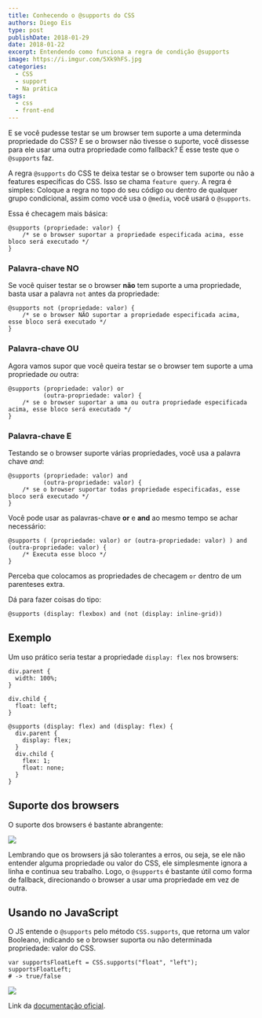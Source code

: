 ```yaml
---
title: Conhecendo o @supports do CSS
authors: Diego Eis
type: post
publishDate: 2018-01-29
date: 2018-01-22
excerpt: Entendendo como funciona a regra de condição @supports
image: https://i.imgur.com/5Xk9hFS.jpg
categories:
  - CSS
  - support
  - Na prática
tags:
  - css
  - front-end
---
```


E se você pudesse testar se um browser tem suporte a uma determinda propriedade do CSS? E se o browser não tivesse o suporte, você dissesse para ele usar uma outra propriedade como fallback? É esse teste que o `@supports` faz.

A regra `@supports` do CSS te deixa testar se o browser tem suporte ou não a features específicas do CSS. Isso se chama `feature query`. A regra é simples: Coloque a regra no topo do seu código ou dentro de qualquer grupo condicional, assim como você usa o `@media`, você usará o `@supports`. 

Essa é checagem mais básica:

```
@supports (propriedade: valor) {
	/* se o browser suportar a propriedade especificada acima, esse bloco será executado */
}
```

### Palavra-chave NO
Se você quiser testar se o browser **não** tem suporte a uma propriedade, basta usar a palavra `not` antes da propriedade:

```
@supports not (propriedade: valor) {
	/* se o browser NÃO suportar a propriedade especificada acima, esse bloco será executado */
}
```

### Palavra-chave OU
Agora vamos supor que você queira testar se o browser tem suporte a uma propriedade *ou* outra:

```
@supports (propriedade: valor) or
          (outra-propriedade: valor) {
	/* se o browser suportar a uma ou outra propriedade especificada acima, esse bloco será executado */
}
```

### Palavra-chave E
Testando se o browser suporte várias propriedades, você usa a palavra chave *and*:

```
@supports (propriedade: valor) and
          (outra-propriedade: valor) {
	/* se o browser suportar todas propriedade especificadas, esse bloco será executado */
}
```

Você pode usar as palavras-chave **or** e **and** ao mesmo tempo se achar necessário:

```
@supports ( (propriedade: valor) or (outra-propriedade: valor) ) and (outra-propriedade: valor) {
	/* Executa esse bloco */
}
```

Perceba que colocamos as propriedades de checagem `or` dentro de um parenteses extra.

Dá para fazer coisas do tipo:

```
@supports (display: flexbox) and (not (display: inline-grid))
```

## Exemplo
Um uso prático seria testar a propriedade `display: flex` nos browsers:

```
div.parent {
  width: 100%;
}

div.child {
  float: left;
}

@supports (display: flex) and (display: flex) {
  div.parent {
    display: flex;
  }
  div.child {
    flex: 1;
    float: none;
  }
}
```

## Suporte dos browsers
O suporte dos browsers é bastante abrangente:

[![](https://i.imgur.com/WBXrPNp.png)](https://caniuse.com/#search=%40support)

Lembrando que os browsers já são tolerantes a erros, ou seja, se ele não entender alguma propriedade ou valor do CSS, ele simplesmente ignora a linha e continua seu trabalho. Logo, o `@supports` é bastante útil como forma de fallback, direcionando o browser a usar uma propriedade em vez de outra.

## Usando no JavaScript
O JS entende o `@supports` pelo método `CSS.supports`, que retorna um valor Booleano, indicando se o browser suporta ou não determinada propriedade: valor do CSS.

```
var supportsFloatLeft = CSS.supports("float", "left");
supportsFloatLeft;
# -> true/false
```

![](https://i.imgur.com/bOc8Gza.gif)


Link da [documentação oficial](https://drafts.csswg.org/css-conditional-3/#at-supports).